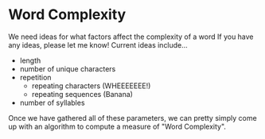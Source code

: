 # Word Complexity

We need ideas for what factors affect the complexity of a word If you have any ideas, please let me know\! Current ideas include...
* length
* number of unique characters
* repetition
  * repeating characters (WHEEEEEEE!)
  * repeating sequences (Banana)
* number of syllables 

Once we have gathered all of these parameters, we can pretty simply come up with an algorithm to compute a measure of "Word Complexity".